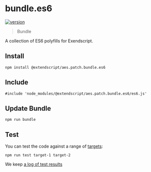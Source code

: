 # bundle.es6

[![version](https://img.shields.io/npm/v/@extendscript/aes.patch.bundle.es6.svg)](https://www.npmjs.org/package/@extendscript/aes.patch.bundle.es6)

> Bundle

A collection of ES6 polyfills for Exendscript.


## Install

    npm install @extendscript/aes.patch.bundle.es6

## Include

    #include 'node_modules/@extendscript/aes.patch.bundle.es6/es6.js'

## Update Bundle

    npm run bundle

## Test

You can test the code against a range of [targets](https://github.com/nbqx/fakestk/blob/master/resources/versions.json):

    npm run test target-1 target-2

We keep [a log of test results](./test/results_log.md)
